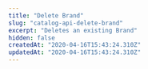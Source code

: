 ```yaml
---
title: "Delete Brand"
slug: "catalog-api-delete-brand"
excerpt: "Deletes an existing Brand"
hidden: false
createdAt: "2020-04-16T15:43:24.310Z"
updatedAt: "2020-04-16T15:43:24.310Z"
---
```

